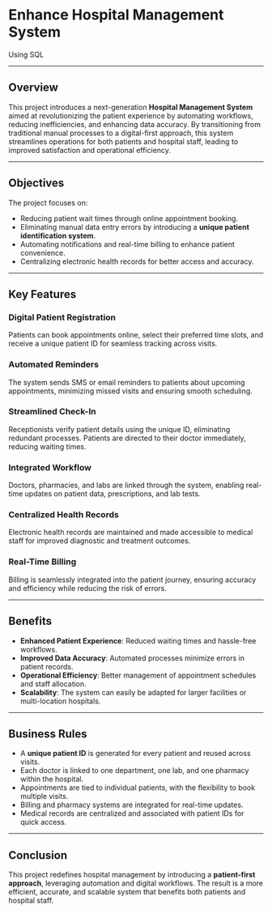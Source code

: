 # Enhance Hospital Management System
Using SQL

---

## Overview  
This project introduces a next-generation **Hospital Management System** aimed at revolutionizing the patient experience by automating workflows, reducing inefficiencies, and enhancing data accuracy. By transitioning from traditional manual processes to a digital-first approach, this system streamlines operations for both patients and hospital staff, leading to improved satisfaction and operational efficiency.  

---

## Objectives  
The project focuses on:  
- Reducing patient wait times through online appointment booking.  
- Eliminating manual data entry errors by introducing a **unique patient identification system**.  
- Automating notifications and real-time billing to enhance patient convenience.  
- Centralizing electronic health records for better access and accuracy.  

---

## Key Features  

### **Digital Patient Registration**  
Patients can book appointments online, select their preferred time slots, and receive a unique patient ID for seamless tracking across visits.  

### **Automated Reminders**  
The system sends SMS or email reminders to patients about upcoming appointments, minimizing missed visits and ensuring smooth scheduling.  

### **Streamlined Check-In**  
Receptionists verify patient details using the unique ID, eliminating redundant processes. Patients are directed to their doctor immediately, reducing waiting times.  

### **Integrated Workflow**  
Doctors, pharmacies, and labs are linked through the system, enabling real-time updates on patient data, prescriptions, and lab tests.  

### **Centralized Health Records**  
Electronic health records are maintained and made accessible to medical staff for improved diagnostic and treatment outcomes.  

### **Real-Time Billing**  
Billing is seamlessly integrated into the patient journey, ensuring accuracy and efficiency while reducing the risk of errors.  

---

## Benefits  
- **Enhanced Patient Experience**: Reduced waiting times and hassle-free workflows.  
- **Improved Data Accuracy**: Automated processes minimize errors in patient records.  
- **Operational Efficiency**: Better management of appointment schedules and staff allocation.  
- **Scalability**: The system can easily be adapted for larger facilities or multi-location hospitals.  

---

## Business Rules  
- A **unique patient ID** is generated for every patient and reused across visits.  
- Each doctor is linked to one department, one lab, and one pharmacy within the hospital.  
- Appointments are tied to individual patients, with the flexibility to book multiple visits.  
- Billing and pharmacy systems are integrated for real-time updates.  
- Medical records are centralized and associated with patient IDs for quick access.  

---

## Conclusion  
This project redefines hospital management by introducing a **patient-first approach**, leveraging automation and digital workflows. The result is a more efficient, accurate, and scalable system that benefits both patients and hospital staff.  
